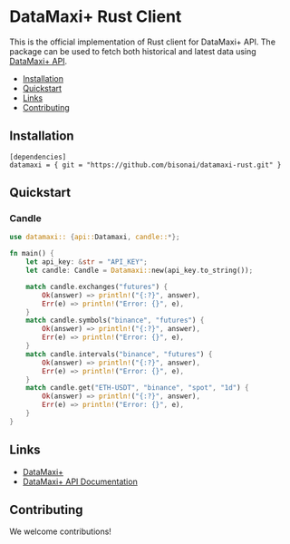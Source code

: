 # DataMaxi+ Rust Client

This is the official implementation of Rust client for DataMaxi+ API.
The package can be used to fetch both historical and latest data using [DataMaxi+ API](https://docs.datamaxiplus.com/).

- [Installation](#installation)
- [Quickstart](#quickstart)
- [Links](#links)
- [Contributing](#contributing)

## Installation

```shell
[dependencies]
datamaxi = { git = "https://github.com/bisonai/datamaxi-rust.git" }
```

## Quickstart

### Candle

```rust
use datamaxi:: {api::Datamaxi, candle::*};

fn main() {
    let api_key: &str = "API_KEY";
    let candle: Candle = Datamaxi::new(api_key.to_string());

    match candle.exchanges("futures") {
        Ok(answer) => println!("{:?}", answer),
        Err(e) => println!("Error: {}", e),
    }
    match candle.symbols("binance", "futures") {
        Ok(answer) => println!("{:?}", answer),
        Err(e) => println!("Error: {}", e),
    }
    match candle.intervals("binance", "futures") {
        Ok(answer) => println!("{:?}", answer),
        Err(e) => println!("Error: {}", e),
    }
    match candle.get("ETH-USDT", "binance", "spot", "1d") {
        Ok(answer) => println!("{:?}", answer),
        Err(e) => println!("Error: {}", e),
    }
}

```

## Links

- [DataMaxi+](https://datamaxiplus.com/)
- [DataMaxi+ API Documentation](https://docs.datamaxiplus.com/)

## Contributing

We welcome contributions!
